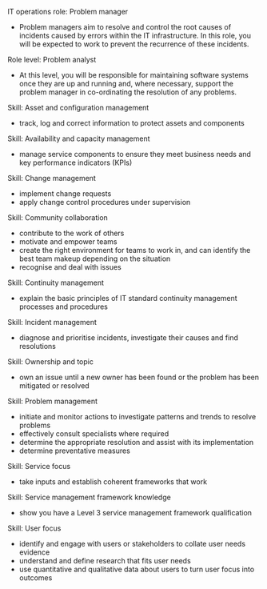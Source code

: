 IT operations role: Problem manager
- Problem managers aim to resolve and control the root causes of incidents caused by errors within the IT infrastructure. In this role, you will be expected to work to prevent the recurrence of these incidents.

Role level: Problem analyst
- At this level, you will be responsible for maintaining software systems once they are up and running and, where necessary, support the problem manager in co-ordinating the resolution of any problems.

Skill: Asset and configuration management
- track, log and correct information to protect assets and components

Skill: Availability and capacity management
- manage service components to ensure they meet business needs and key performance indicators (KPIs)

Skill: Change management
- implement change requests
- apply change control procedures under supervision

Skill: Community collaboration
- contribute to the work of others
- motivate and empower teams
- create the right environment for teams to work in, and can identify the best team makeup depending on the situation
- recognise and deal with issues

Skill: Continuity management
- explain the basic principles of IT standard continuity management processes and procedures

Skill: Incident management
- diagnose and prioritise incidents, investigate their causes and find resolutions

Skill: Ownership and topic
- own an issue until a new owner has been found or the problem has been mitigated or resolved

Skill: Problem management
- initiate and monitor actions to investigate patterns and trends to resolve problems
- effectively consult specialists where required
- determine the appropriate resolution and assist with its implementation
- determine preventative measures

Skill: Service focus
- take inputs and establish coherent frameworks that work

Skill: Service management framework knowledge
- show you have a Level 3 service management framework qualification

Skill: User focus
- identify and engage with users or stakeholders to collate user needs evidence
- understand and define research that fits user needs
- use quantitative and qualitative data about users to turn user focus into outcomes